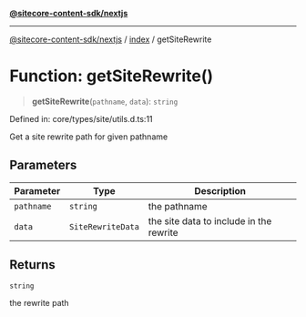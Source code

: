 [**@sitecore-content-sdk/nextjs**](../../README.md)

***

[@sitecore-content-sdk/nextjs](../../README.md) / [index](../README.md) / getSiteRewrite

# Function: getSiteRewrite()

> **getSiteRewrite**(`pathname`, `data`): `string`

Defined in: core/types/site/utils.d.ts:11

Get a site rewrite path for given pathname

## Parameters

| Parameter | Type | Description |
| ------ | ------ | ------ |
| `pathname` | `string` | the pathname |
| `data` | `SiteRewriteData` | the site data to include in the rewrite |

## Returns

`string`

the rewrite path
